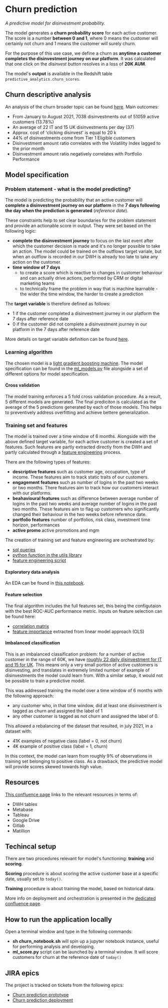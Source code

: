 # Churn prediction
*A predictive model for disinvestment probability.*

The model generates a **churn probability score** for each active customer. The score is a number **between 0 and 1**, where 0 means the customer will certainly not churn and 1 means the customer will surely churn.

For the purpose of this use case, we define a churn as **anytime a customer completes the disinvestment journey on our platform**. It was calculated that one click on the *disinvest* button resolves in a loss of **20K AUM**.

The model's **output** is available in the Redshift table `predictive_analytics.churn_scores`.

## Churn descriptive analysis
An analysis of the churn broader topic can be found [here](https://docs.google.com/spreadsheets/d/1dVQ9c3_oCjPQXSC4VNWwJRfeoJ8av5CDte3OqdL0Uyg/edit?usp=sharing). Main outcomes:
- From January to August 2021, 7038 disinvestments out of 51059 active customers (13.78%)
- An average of 22 IT and 15 UK disinvestments per day (37)
- Approx. cost of 'clicking disinvest' is equal to 20 k
- 44% of disinvestments come from Tier 1 Eligible customers
- Disinvestment amount ratio correlates with the Volatility Index lagged to the prior month 
- Disinvestment amount ratio negatively correlates with Portfolio Performance

## Model specification
### Problem statement - what is the model predicting?
The model is predicting the probability that an active customer will **complete a disinvestment journey on our platform** in the **7 days following the day when the prediction is generated** (*reference date*).

These constraints help to set clear boundaries for the problem statement and provide an actionable score in output. They were set based on the following logic:
- **complete the disinvestment journey** to focus on the last event after which the customer decision is made and it's no longer possible to take an action. The model could be trained on the outflows target variale, but when an outflow is recorded in our DWH is already too late to take any action on the customer.
- **time window of 7 days** 
    - to create a score which is reactive to changes in customer behaviour and can actually drive actions, performed by CRM or digital marketing teams
    - to technically frame the problem in way that is machine learnable - the wider the time window, the harder to create a prediction
 
The **target variable** is therefore defined as follows:
- 1 if the customer completed a disinvestment journey in our platform the 7 days after reference date
- 0 if the customer did not complete a disinvestment journey in our platform in the 7 days after reference date

More details on target variable definition can be found [here](https://moneyfarm.atlassian.net/browse/DS-655).

### Learning algorithm
The chosen model is a [light gradient boosting machine](https://lightgbm.readthedocs.io/en/latest/). The model specification can be found in the [ml_models.py](https://gitlab.com/moneyfarm-tech/data/churn_prediction/-/blob/master/src/ml_models.py) file alongside a set of different options for model specification.

#### Cross validation
The model training enforces a 5 fold cross validation procedure. As a result, 5 different models are generated. The final prediciton is calculated as the average of the 5 predictions generated by each of those models. This helps to preventively address overfitting and achieve bettere generalization.

### Training set and features
The model is trained over a time window of 6 months. Alongside with the above defined target variable, for each active customer is created a set of features. Such features are partly extracted directly from the DWH and partly calculated through a [feature engineering](https://gitlab.com/moneyfarm-tech/data/churn_prediction/-/blob/master/src/feature_engineering.py) process.

There are the following types of features:
- **descriptive features** such as customer age, occupation, type of income. These features aim to track static traits of our customers.
- **engagement features** such as number of logins in the past two weeks or two months. There features aim to track how our customers interact with our platforms.
- **beahavioural features** such as difference between average number of logins in the past two weeks and average number of logins in the past two months. These features aim to flag up customers who significantly changed their behaviour in the two weeks before reference date.
- **portfolio features** number of portfolios, risk class, investment time horizon, performances
- **active promo** active promotions and mgm

The creation of training set and feature engineering are orchestrated by:
- [sql queries](https://gitlab.com/moneyfarm-tech/data/churn_prediction/-/tree/master/src/sql)
- [python function in the utils library](https://gitlab.com/moneyfarm-tech/data/churn_prediction/-/blob/master/src/utils.py#L172)
- [feature engineering script](https://gitlab.com/moneyfarm-tech/data/churn_prediction/-/blob/master/src/feature_engineering.py)

#### Exploratory data analysis
An EDA can be found in [this notebook](https://gitlab.com/moneyfarm-tech/data/churn_prediction/-/blob/master/src/notebooks/EDA.ipynb). 

#### Feature selection
The final algorithm includes the full features set, this being the configutaion with the best ROC-AUC performance metric. Inputs on feature selection can be found here:
- [correlation matrix](https://docs.google.com/spreadsheets/d/1ev_wwy1yP59oBO5fBWfwMm7Ji1XDjsvHPDISKem5q5Y/edit?usp=sharing)
- [feature importance](https://docs.google.com/spreadsheets/d/1Nn3LEQu2u9xFbDd0kjmTqsgpCA49IzejXlvq_M63Sg0/edit?usp=sharing) extracted from linear model approach (OLS)

#### Imbalanced classification
This is an imbalanced classification problem: for a number of active customer in the range of 60K, we have [roughly 22 daily disinvestment for IT and 15 for UK](https://moneyfarm.atlassian.net/browse/DS-656). This means only a very small portion of active customers is disinvesting, and translates in extremely limited number of example of disinvestments the model could learn from. With a similar setup, it would not be possible to train a predictive model.

This was addressed training the model over a time window of 6 months with the following approach:
- any customer who, in that time window, did at least one disinvestment is tagged as churn and assigned the label of 1
- any other customer is tagged as not churn and assigned the label of 0.

This allowed a rebalancing of the dataset that resulted, in july 2021, in a dataset with:
- 41K examples of negative class (label = 0, not churn)
- 4K example of positive class (label = 1, churn)

In this context, the model can learn from roughly 9% of observations in training set belonging to positive class. As a drawback, the predictive model will provide scores skewed towards high value.

## Resources
[This confluence page](https://moneyfarm.atlassian.net/wiki/spaces/DKB/pages/2992963605/Churn+model+resources) links to the relevant resources in terms of:
- DWH tables
- Metabase
- Tableau
- Google Drive
- Gitlab
- Matillion

## Techincal setup
There are two procedures relevant for model's functioning: **training** and **scoring**.

**Scoring** procedure is about scoring the active customer base at a specific date, usually set to `today()`.

**Training** procedure is about training the model, based on historical data. 

More info on deployment and orchestration is presented in the [dedicated confluence page](https://moneyfarm.atlassian.net/wiki/spaces/DKB/pages/2993160260/Churn+model+engineering+approach).

## How to run the application locally
Open a terminal window and type in the following commands:
- **sh churn_notebook.sh** will spin up a jupyter notebook instance, useful for performing analysis and developing.
- **ml_score.py** script can be launched by a terminal window. It will score customers for churn at the reference date of `today()`

## JIRA epics
The project is tracked on tickets from the following epics:
- [Churn prediction prototype](https://moneyfarm.atlassian.net/browse/DS-652)
- [Churn prediction deployment](https://moneyfarm.atlassian.net/browse/DS-871)